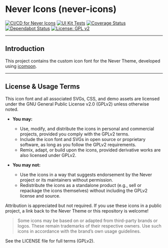 # Never Icons (never-icons)

[![CI/CD for Never Icons](https://github.com/virilabs/never-icons/actions/workflows/nodejs.yml/badge.svg?branch=master)](https://github.com/virilabs/never-icons/actions/workflows/nodejs.yml)
[![UI Kit Tests](https://github.com/virilabs/never-icons/actions/workflows/ui-kit.yml/badge.svg?branch=main)](https://github.com/virilabs/never-icons/actions/workflows/ui-kit.yml)
[![Coverage Status](https://img.shields.io/badge/coverage-manual--see--ui--kit-yellow?logo=codecov)](COVERAGE.md)
[![Dependabot Status](https://img.shields.io/badge/dependabot-enabled-brightgreen?logo=dependabot)](https://github.com/virilabs/never-icons/pulls?q=is%3Apr+is%3Aopen+label%3Adependencies)
[![License: GPL v2](https://img.shields.io/badge/License-GPL%20v2-blue.svg)](https://www.gnu.org/licenses/old-licenses/gpl-2.0.html)

---

## Introduction

This project contains the custom icon font for the Never Theme, developed using [icomoon](https://icomoon.io/).

---

## License & Usage Terms

This icon font and all associated SVGs, CSS, and demo assets are licensed under the GNU General Public License v2.0 (GPLv2) unless otherwise noted.

- **You may:**
  - Use, modify, and distribute the icons in personal and commercial projects, provided you comply with the GPLv2 terms.
  - Include the icon font and SVGs in open source or proprietary software, as long as you follow the GPLv2 requirements.
  - Remix, adapt, or build upon the icons, provided derivative works are also licensed under GPLv2.

- **You may not:**
  - Use the icons in a way that suggests endorsement by the Never project or its maintainers without permission.
  - Redistribute the icons as a standalone product (e.g., sell or repackage the icons themselves) without including the GPLv2 license and source.

Attribution is appreciated but not required. If you use these icons in a public project, a link back to the Never Theme or this repository is welcome!

> Some icons may be based on or adapted from third-party brands or logos. These remain trademarks of their respective owners. Use such icons in accordance with the brand’s own usage guidelines.

See the LICENSE file for full terms (GPLv2).
